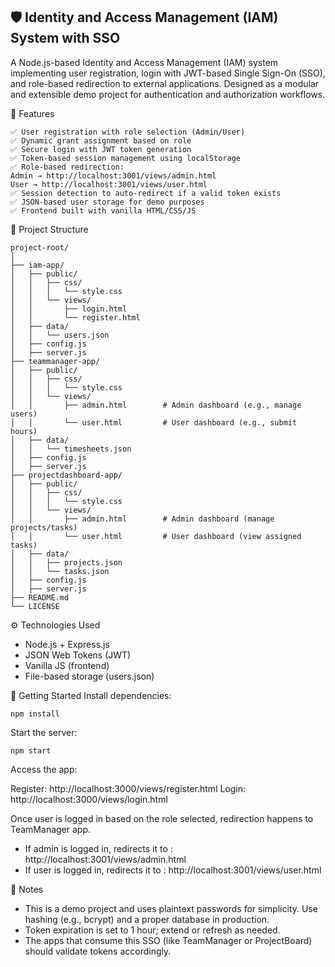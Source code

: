 ## 🛡️ Identity and Access Management (IAM) System with SSO
A Node.js-based Identity and Access Management (IAM) system implementing user registration, login with JWT-based Single Sign-On (SSO), and role-based redirection to external applications. Designed as a modular and extensible demo project for authentication and authorization workflows.

🔑 Features
```
✅ User registration with role selection (Admin/User)
✅ Dynamic grant assignment based on role
✅ Secure login with JWT token generation
✅ Token-based session management using localStorage
✅ Role-based redirection:
Admin → http://localhost:3001/views/admin.html
User → http://localhost:3001/views/user.html
✅ Session detection to auto-redirect if a valid token exists
✅ JSON-based user storage for demo purposes
✅ Frontend built with vanilla HTML/CSS/JS
```
🧩 Project Structure
```
project-root/
│
├── iam-app/
│   ├── public/
│   │   ├── css/
│   │   │   └── style.css
│   │   └── views/
│   │       ├── login.html
│   │       └── register.html
│   ├── data/
│   │   └── users.json
│   ├── config.js
│   ├── server.js
├── teammanager-app/
│   ├── public/
│   │   ├── css/
│   │   │   └── style.css
│   │   └── views/
│   │       ├── admin.html        # Admin dashboard (e.g., manage users)
│   │       └── user.html         # User dashboard (e.g., submit hours)
│   ├── data/
│   │   └── timesheets.json
│   ├── config.js
│   ├── server.js
├── projectdashboard-app/
│   ├── public/
│   │   ├── css/
│   │   │   └── style.css
│   │   └── views/
│   │       ├── admin.html        # Admin dashboard (manage projects/tasks)
│   │       └── user.html         # User dashboard (view assigned tasks)
│   ├── data/
│   │   ├── projects.json
│   │   └── tasks.json
│   ├── config.js
│   ├── server.js
├── README.md
└── LICENSE
```

⚙️ Technologies Used
- Node.js + Express.js
- JSON Web Tokens (JWT)
- Vanilla JS (frontend)
- File-based storage (users.json)

🚀 Getting Started
Install dependencies:
```
npm install
```
Start the server:
```
npm start
```
Access the app:

Register: http://localhost:3000/views/register.html
Login: http://localhost:3000/views/login.html

Once user is logged in based on the role selected, redirection happens to TeamManager app.
- If admin is logged in, redirects it to : http://localhost:3001/views/admin.html
- If user is logged in, redirects it to : http://localhost:3001/views/user.html

📌 Notes
- This is a demo project and uses plaintext passwords for simplicity. Use hashing (e.g., bcrypt) and a proper database in production.
- Token expiration is set to 1 hour; extend or refresh as needed.
- The apps that consume this SSO (like TeamManager or ProjectBoard) should validate tokens accordingly.
